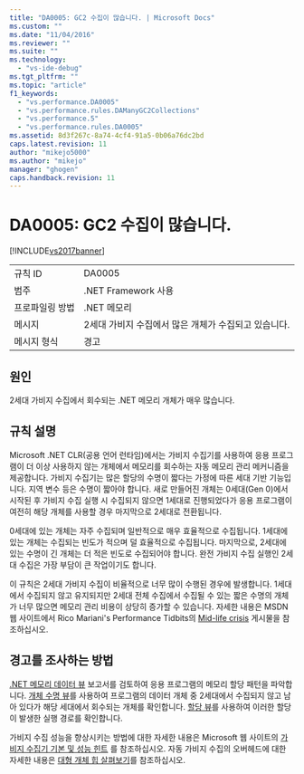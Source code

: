 ```yaml
---
title: "DA0005: GC2 수집이 많습니다. | Microsoft Docs"
ms.custom: ""
ms.date: "11/04/2016"
ms.reviewer: ""
ms.suite: ""
ms.technology: 
  - "vs-ide-debug"
ms.tgt_pltfrm: ""
ms.topic: "article"
f1_keywords: 
  - "vs.performance.DA0005"
  - "vs.performance.rules.DAManyGC2Collections"
  - "vs.performance.5"
  - "vs.performance.rules.DA0005"
ms.assetid: 8d3f267c-8a74-4cf4-91a5-0b06a76dc2bd
caps.latest.revision: 11
author: "mikejo5000"
ms.author: "mikejo"
manager: "ghogen"
caps.handback.revision: 11
---
```

# DA0005: GC2 수집이 많습니다.
[!INCLUDE[vs2017banner](../code-quality/includes/vs2017banner.md)]

|||  
|-|-|  
|규칙 ID|DA0005|  
|범주|.NET Framework 사용|  
|프로파일링 방법|.NET 메모리|  
|메시지|2세대 가비지 수집에서 많은 개체가 수집되고 있습니다.|  
|메시지 형식|경고|  
  
## 원인  
 2세대 가비지 수집에서 회수되는 .NET 메모리 개체가 매우 많습니다.  
  
## 규칙 설명  
 Microsoft .NET CLR\(공용 언어 런타임\)에서는 가비지 수집기를 사용하여 응용 프로그램이 더 이상 사용하지 않는 개체에서 메모리를 회수하는 자동 메모리 관리 메커니즘을 제공합니다.  가비지 수집기는 많은 할당의 수명이 짧다는 가정에 따른 세대 기반 기능입니다.  지역 변수 등은 수명이 짧아야 합니다.  새로 만들어진 개체는 0세대\(Gen 0\)에서 시작된 후 가비지 수집 실행 시 수집되지 않으면 1세대로 진행되었다가 응용 프로그램이 여전히 해당 개체를 사용할 경우 마지막으로 2세대로 전환됩니다.  
  
 0세대에 있는 개체는 자주 수집되며 일반적으로 매우 효율적으로 수집됩니다.  1세대에 있는 개체는 수집되는 빈도가 적으며 덜 효율적으로 수집됩니다.  마지막으로, 2세대에 있는 수명이 긴 개체는 더 적은 빈도로 수집되어야 합니다.  완전 가비지 수집 실행인 2세대 수집은 가장 부담이 큰 작업이기도 합니다.  
  
 이 규칙은 2세대 가비지 수집이 비율적으로 너무 많이 수행된 경우에 발생합니다.  1세대에서 수집되지 않고 유지되지만 2세대 전체 수집에서 수집될 수 있는 짧은 수명의 개체가 너무 많으면 메모리 관리 비용이 상당히 증가할 수 있습니다.  자세한 내용은 MSDN 웹 사이트에서 Rico Mariani's Performance Tidbits의 [Mid\-life crisis](http://go.microsoft.com/fwlink/?LinkId=177835) 게시물을 참조하십시오.  
  
## 경고를 조사하는 방법  
 [.NET 메모리 데이터 뷰](../profiling/dotnet-memory-data-views.md) 보고서를 검토하여 응용 프로그램의 메모리 할당 패턴을 파악합니다.  [개체 수명 뷰](../profiling/object-lifetime-view.md)를 사용하여 프로그램의 데이터 개체 중 2세대에서 수집되지 않고 남아 있다가 해당 세대에서 회수되는 개체를 확인합니다.  [할당 뷰](../profiling/dotnet-memory-allocations-view.md)를 사용하여 이러한 할당이 발생한 실행 경로를 확인합니다.  
  
 가비지 수집 성능을 향상시키는 방법에 대한 자세한 내용은 Microsoft 웹 사이트의 [가비지 수집기 기본 및 성능 힌트](http://go.microsoft.com/fwlink/?LinkId=148226) 를 참조하십시오.  자동 가비지 수집의 오버헤드에 대한 자세한 내용은 [대형 개체 힙 살펴보기](http://go.microsoft.com/fwlink/?LinkId=177836)를 참조하십시오.